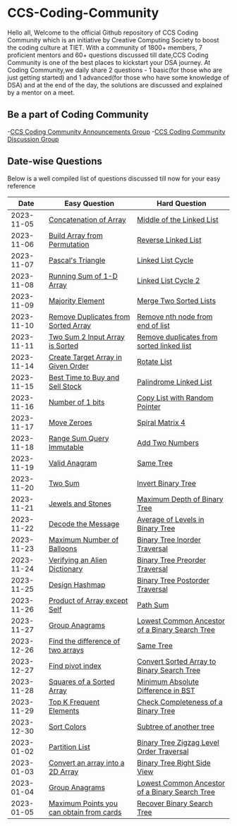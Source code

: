 # CCS-Coding-Community

Hello all,
Welcome to the official Github repository of CCS Coding Community which is an initiative by Creative Computing Society to boost the coding culture at TIET. With a community of 1800+ members, 7 proficient mentors and 60+ questions discussed till date,CCS Coding Community is one of the best places to kickstart your DSA journey. At Coding Community,we daily share 2 questions - 1 basic(for those who are just getting started) and 1 advanced(for those who have some knowledge of DSA) and at the end of the day, the solutions are discussed and explained by a mentor on a meet.

## Be a part of Coding Community

-[CCS Coding Community Announcements Group](https://chat.whatsapp.com/E56OsqA9WQ274euqXIkK8K)
-[CCS Coding Community Discussion Group](https://chat.whatsapp.com/IgADOXu7p6v06Asl20Ukhf)
## Date-wise Questions 

Below is a well compiled list of questions discussed till now for your easy reference

| Date       | Easy Question                      | Hard Question                      |
|------------|--------------------------------------|--------------------------------------|
| 2023-11-05 | [Concatenation of Array](https://leetcode.com/problems/concatenation-of-array/) | [Middle of the Linked List](https://leetcode.com/problems/middle-of-the-linked-list/)  |
| 2023-11-06 | [Build Array from Permutation](https://leetcode.com/problems/build-array-from-permutation/)    | [Reverse Linked List](https://leetcode.com/problems/reverse-linked-list/)    |
| 2023-11-07 | [Pascal's Triangle](https://leetcode.com/problems/pascals-triangle/description/)   | [Linked List Cycle](https://leetcode.com/problems/linked-list-cycle/description/) |
| 2023-11-08 | [Running Sum of 1-D Array](https://leetcode.com/problems/running-sum-of-1d-array/description/) | [Linked List Cycle 2](https://leetcode.com/problems/linked-list-cycle-ii/description/)  |
| 2023-11-09 | [Majority Element](https://leetcode.com/problems/majority-element/) | [Merge Two Sorted Lists](https://leetcode.com/problems/merge-two-sorted-lists/description/)  |
| 2023-11-10 | [Remove Duplicates from Sorted Array](https://leetcode.com/problems/remove-duplicates-from-sorted-array/) | [Remove nth node from end of list](https://leetcode.com/problems/remove-nth-node-from-end-of-list/)  |
| 2023-11-11 | [Two Sum 2 Input Array is Sorted](https://leetcode.com/problems/two-sum-ii-input-array-is-sorted/)    | [Remove duplicates from sorted linked list](https://leetcode.com/problems/two-sum-ii-input-array-is-sorted/) |
| 2023-11-14 | [Create Target Array in Given Order](https://leetcode.com/problems/create-target-array-in-the-given-order/description/) | [Rotate List](https://leetcode.com/problems/rotate-list/description/)  |
| 2023-11-15 | [Best Time to Buy and Sell Stock](https://leetcode.com/problems/best-time-to-buy-and-sell-stock/description/) | [Palindrome Linked List](https://leetcode.com/problems/palindrome-linked-list/description/)  |
| 2023-11-16 | [Number of 1 bits](https://leetcode.com/problems/number-of-1-bits/) | [Copy List with Random Pointer](https://leetcode.com/problems/copy-list-with-random-pointer/)  |
| 2023-11-17 | [Move Zeroes](https://leetcode.com/problems/move-zeroes/description/) | [Spiral Matrix 4](https://leetcode.com/problems/spiral-matrix-iv/)  |
| 2023-11-18 | [Range Sum Query Immutable](https://leetcode.com/problems/range-sum-query-immutable/description/) | [Add Two Numbers](https://leetcode.com/problems/add-two-numbers/)  |
| 2023-11-19 | [Valid Anagram](https://leetcode.com/problems/valid-anagram/)    | [Same Tree](https://leetcode.com/problems/same-tree/) |
| 2023-11-20 | [Two Sum](https://leetcode.com/problems/two-sum/)    | [Invert Binary Tree](https://leetcode.com/problems/invert-binary-tree/) |
| 2023-11-21 | [Jewels and Stones](https://leetcode.com/problems/jewels-and-stones/)    | [Maximum Depth of Binary Tree](https://leetcode.com/problems/maximum-depth-of-binary-tree/) |
| 2023-11-22 | [Decode the Message](https://leetcode.com/problems/decode-the-message/)    | [Average of Levels in Binary Tree](https://leetcode.com/problems/average-of-levels-in-binary-tree/) |
| 2023-11-23 | [Maximum Number of Balloons](https://leetcode.com/problems/maximum-number-of-balloons/description/)    | [Binary Tree Inorder Traversal](https://leetcode.com/problems/binary-tree-inorder-traversal/) |
| 2023-11-24 | [Verifying an Alien Dictionary](https://leetcode.com/problems/verifying-an-alien-dictionary/description/)    | [Binary Tree Preorder Traversal](https://leetcode.com/problems/binary-tree-preorder-traversal/) |
| 2023-11-25 | [Design Hashmap](https://leetcode.com/problems/design-hashmap/)    | [Binary Tree Postorder Traversal](https://leetcode.com/problems/binary-tree-postorder-traversal) |
| 2023-11-26 | [Product of Array except Self]( https://leetcode.com/problems/product-of-array-except-self/description/)    | [Path Sum](https://leetcode.com/problems/path-sum/) |
| 2023-11-27 | [Group Anagrams](https://leetcode.com/problems/group-anagrams/)    | [Lowest Common Ancestor of a Binary Search Tree](https://leetcode.com/problems/lowest-common-ancestor-of-a-binary-search-tree/) | 
| 2023-12-26 | [Find the difference of two arrays](https://leetcode.com/problems/find-the-difference-of-two-arrays/description/)    | [Same Tree ](https://leetcode.com/problems/same-tree/description/) |
| 2023-12-27     | [Find pivot index](https://leetcode.com/problems/find-pivot-index/ )    | [Convert Sorted Array to Binary Search Tree](https://leetcode.com/problems/convert-sorted-array-to-binary-search-tree/) |
| 2023-11-28 | [Squares of a Sorted Array](https://leetcode.com/problems/squares-of-a-sorted-array/)    | [Minimum Absolute Difference in BST](https://leetcode.com/problems/minimum-absolute-difference-in-bst/)  |
| 2023-11-29 | [Top K Frequent Elements](https://leetcode.com/problems/top-k-frequent-elements/)    | [Check Completeness of a Binary Tree](https://leetcode.com/problems/check-completeness-of-a-binary-tree/submissions/946757218) | 
| 2023-12-30 | [Sort Colors](https://leetcode.com/problems/sort-colors/description/)    | [Subtree of another tree](https://leetcode.com/problems/subtree-of-another-tree/)|
| 2023-01-02 | [Partition List](https://leetcode.com/problems/partition-list/)    | [Binary Tree Zigzag Level Order Traversal](https://leetcode.com/problems/binary-tree-zigzag-level-order-traversal/) |
| 2023-01-03 | [Convert an array into a 2D Array](https://leetcode.com/problems/convert-an-array-into-a-2d-array-with-conditions/)    | [Binary Tree Right Side View](https://leetcode.com/problems/binary-tree-right-side-view/description/) |
| 2023-01-04 | [Group Anagrams](https://leetcode.com/problems/group-anagrams/)    | [Lowest Common Ancestor of a Binary Search Tree](https://leetcode.com/problems/lowest-common-ancestor-of-a-binary-search-tree/)|
| 2023-01-05 | [Maximum Points you can obtain from cards](https://leetcode.com/problems/maximum-points-you-can-obtain-from-cards/)    | [Recover Binary Search Tree](https://leetcode.com/problems/recover-binary-search-tree/)|
